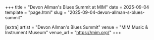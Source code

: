 +++
title = "Devon Allman's Blues Summit at MIM"
date = 2025-09-04
template = "page.html"
slug = "2025-09-04-devon-allman-s-blues-summit"

[extra]
artist = "Devon Allman's Blues Summit"
venue = "MIM Music & Instrument Museum"
venue_url = "https://mim.org/"
+++
